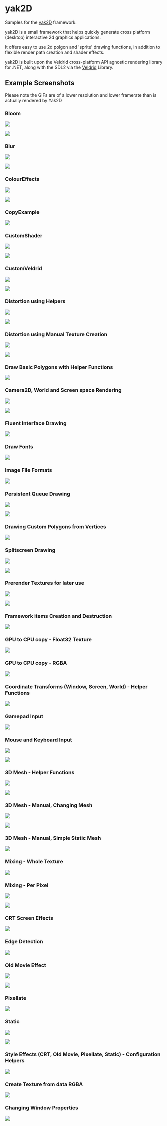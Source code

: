 # yak2D

Samples for the [yak2D](https://github.com/AlzPatz/yak2d) framework.

yak2D is a small framework that helps quickly generate cross platform (desktop) interactive 2d graphics applications.

It offers easy to use 2d polgon and 'sprite' drawing functions, in addition to flexible render path creation and shader effects.

yak2D is built upon the Veldrid cross-platform API agnostic rendering library for .NET, along with the SDL2 via the [Veldrid](https://github.com/mellinoe/veldrid) Library.

## Example Screenshots
Please note the GIFs are of a lower resolution and lower framerate than is actually rendered by Yak2D 

### Bloom

![](gifs/bloom.gif)

![](gifs/bloom.PNG)

### Blur

![](gifs/blur.gif)

![](gifs/blur.PNG)

### ColourEffects

![](gifs/coloureffects.gif)

![](gifs/coloureffects.PNG)

### CopyExample

![](gifs/copy.PNG)

### CustomShader

![](gifs/customshader.gif)

![](gifs/customshader.png)

### CustomVeldrid

![](gifs/customveldrid.gif)

![](gifs/customveldrid.PNG)

### Distortion using Helpers

![](gifs/distortionhelpers.gif)

![](gifs/distortionhelpers.PNG)

### Distortion using Manual Texture Creation

![](gifs/distortionmanual.gif)

![](gifs/disortionmanual.PNG)

### Draw Basic Polygons with Helper Functions

![](gifs/basicpolygons.PNG)

### Camera2D, World and Screen space Rendering

![](gifs/camera2dworld.gif)

![](gifs/camera2dworld.PNG)

### Fluent Interface Drawing

![](gifs/fluent.PNG)

### Draw Fonts

![](gifs/fonts.PNG)

### Image File Formats

![](gifs/fileformats.PNG)

### Persistent Queue Drawing

![](gifs/persistent.gif)

![](gifs/persistent.PNG)

### Drawing Custom Polygons from Vertices

![](gifs/polysfromverts.PNG)

### Splitscreen Drawing

![](gifs/splitscreen.gif)

![](gifs/splitscreen.PNG)

### Prerender Textures for later use

![](gifs/prerender.gif)

![](gifs/prerender.PNG)

### Framework items Creation and Destruction

![](gifs/createdestroy.PNG)

### GPU to CPU copy - Float32 Texture

![](gifs/surfacecopyfloat32.PNG)

### GPU to CPU copy - RGBA

![](gifs/surfacecopyrgba.PNG)

### Coordinate Transforms (Window, Screen, World) - Helper Functions

![](gifs/transformcoordinates.PNG)

### Gamepad Input

![](gifs/inputgamepad.PNG)

### Mouse and Keyboard Input

![](gifs/inputmousekeyboard.gif)

![](gifs/inputkeyboardmouse.PNG)

### 3D Mesh - Helper Functions

![](gifs/meshhelper.gif)

![](gifs/meshhelper.PNG)

### 3D Mesh - Manual, Changing Mesh

![](gifs/meshmanual.gif)

![](gifs/meshmanual.PNG)

### 3D Mesh - Manual, Simple Static Mesh

![](gifs/meshsimple.PNG)

### Mixing - Whole Texture

![](gifs/mixwhole.gif)

### Mixing - Per Pixel

![](gifs/mixperpixel.gif)

![](gifs/mixperpixel.PNG)

### CRT Screen Effects

![](gifs/crt.PNG)

### Edge Detection

![](gifs/edgedetection.PNG)

### Old Movie Effect

![](gifs/oldmovie.gif)

![](gifs/oldmovie.PNG)

### Pixellate

![](gifs/pixellate.PNG)

### Static

![](gifs/static.gif)

![](gifs/static.PNG)

### Style Effects (CRT, Old Movie, Pixellate, Static) - Configuration Helpers

![](gifs/styleconfig.gif)

### Create Texture from data RGBA

![](gifs/createtexturergba.PNG)

### Changing Window Properties

![](gifs/window.PNG)
